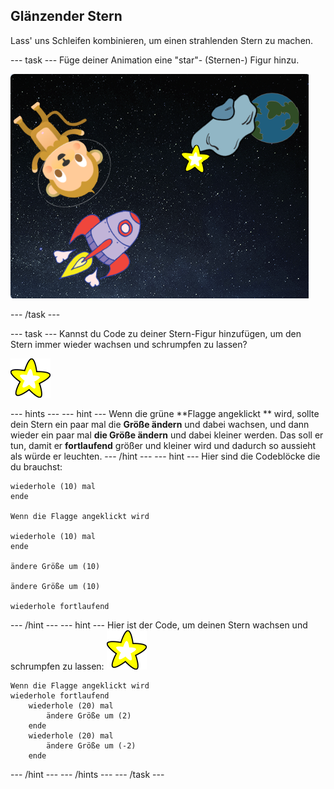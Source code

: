 ## Glänzender Stern

Lass' uns Schleifen kombinieren, um einen strahlenden Stern zu machen.

\--- task \--- Füge deiner Animation eine "star"- (Sternen-) Figur hinzu.

![Hinzufügen einer Stern-Figur](images/space-star-sprite.png)

\--- /task \---

\--- task \--- Kannst du Code zu deiner Stern-Figur hinzufügen, um den Stern immer wieder wachsen und schrumpfen zu lassen?

![Test eines glänzenden Sterns](images/sprite-star.png)

\--- hints \--- \--- hint \--- Wenn die grüne **Flagge angeklickt ** wird, sollte dein Stern ein paar mal die **Größe ändern** und dabei wachsen, und dann wieder ein paar mal **die Größe ändern** und dabei kleiner werden. Das soll er tun, damit er **fortlaufend** größer und kleiner wird und dadurch so aussieht als würde er leuchten. \--- /hint \--- \--- hint \--- Hier sind die Codeblöcke die du brauchst:

```blocks3
wiederhole (10) mal
ende

Wenn die Flagge angeklickt wird

wiederhole (10) mal
ende

ändere Größe um (10)

ändere Größe um (10)

wiederhole fortlaufend
```

\--- /hint \--- \--- hint \--- Hier ist der Code, um deinen Stern wachsen und schrumpfen zu lassen: ![Stern Figur](images/sprite-star.png)

```blocks3
Wenn die Flagge angeklickt wird
wiederhole fortlaufend
    wiederhole (20) mal
        ändere Größe um (2)
    ende
    wiederhole (20) mal
        ändere Größe um (-2)
    ende

```

\--- /hint \--- \--- /hints \--- \--- /task \---